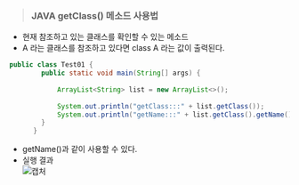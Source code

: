 ><h3>JAVA getClass() 메소드 사용법</h3>
- 현재 참조하고 있는 클래스를 확인할 수 있는 메소드
- A 라는 클래스를 참조하고 있다면 class A 라는 값이 출력된다.

```java
public class Test01 {
        public static void main(String[] args) {
        
            ArrayList<String> list = new ArrayList<>();
            
            System.out.println("getClass:::" + list.getClass());
            System.out.println("getName:::" + list.getClass().getName());
        }
      }    
```

- getName()과 같이 사용할 수 있다.
- 실행 결과<br>
![캡처](https://user-images.githubusercontent.com/52848296/86305483-b3e6b880-bc4c-11ea-9015-05dcd065eccc.PNG)




